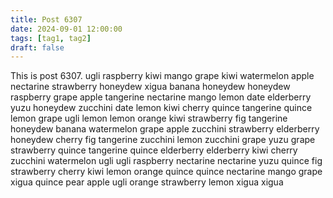 ```yaml
---
title: Post 6307
date: 2024-09-01 12:00:00
tags: [tag1, tag2]
draft: false
---
```

This is post 6307.
ugli
raspberry
kiwi
mango
grape
kiwi
watermelon
apple
nectarine
strawberry
honeydew
xigua
banana
honeydew
honeydew
raspberry
grape
apple
tangerine
nectarine
mango
lemon
date
elderberry
yuzu
honeydew
zucchini
date
lemon
kiwi
cherry
quince
tangerine
quince
lemon
grape
ugli
lemon
lemon
orange
kiwi
strawberry
fig
tangerine
honeydew
banana
watermelon
grape
apple
zucchini
strawberry
elderberry
honeydew
cherry
fig
tangerine
zucchini
lemon
zucchini
grape
yuzu
grape
strawberry
quince
tangerine
quince
elderberry
elderberry
kiwi
cherry
zucchini
watermelon
ugli
ugli
raspberry
nectarine
nectarine
yuzu
quince
fig
strawberry
cherry
kiwi
lemon
orange
quince
quince
nectarine
mango
grape
xigua
quince
pear
apple
ugli
orange
strawberry
lemon
xigua
xigua
